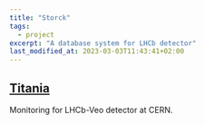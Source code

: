 ```yaml
---
title: "Storck"
tags:
  - project
excerpt: "A database system for LHCb detector"
last_modified_at: 2023-03-03T11:43:41+02:00
---
```


## [Titania](https://gitlab.cern.ch/mmajewsk/titania)

Monitoring for LHCb-Veo detector at CERN.